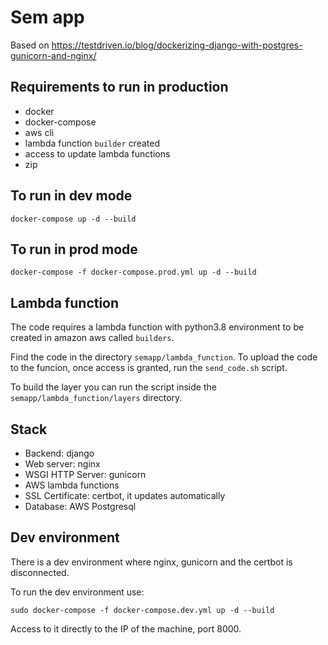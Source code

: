 # Sem app
Based on https://testdriven.io/blog/dockerizing-django-with-postgres-gunicorn-and-nginx/

## Requirements to run in production
* docker
* docker-compose
* aws cli
* lambda function `builder` created
* access to update lambda functions
* zip

## To run in dev mode
`docker-compose up -d --build`

## To run in prod mode
`docker-compose -f docker-compose.prod.yml up -d --build`

## Lambda function
The code requires a lambda function with python3.8 environment to be created in amazon aws called `builders`.

Find the code in the directory `semapp/lambda_function`. To upload the code to the funcion, once access is granted, run the `send_code.sh` script.

To build the layer you can run the script inside the `semapp/lambda_function/layers` directory.

## Stack

* Backend: django
* Web server: nginx
* WSGI HTTP Server: gunicorn
* AWS lambda functions
* SSL Certificate: certbot, it updates automatically
* Database: AWS Postgresql

## Dev environment
There is a dev environment where nginx, gunicorn and the certbot is disconnected.

To run the dev environment use:

`sudo docker-compose -f docker-compose.dev.yml up -d --build`

Access to it directly to the IP of the machine, port 8000.
